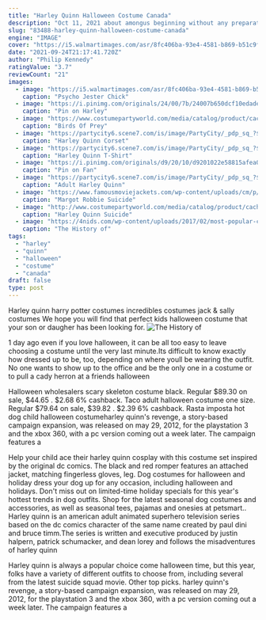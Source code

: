 ```yaml
---
title: "Harley Quinn Halloween Costume Canada"
description: "Oct 11, 2021 about amongus beginning without any preparation, among us, is the most favored game over the most recent two years, and the engineers have procured an attractive sum from its"
slug: "83488-harley-quinn-halloween-costume-canada"
engine: "IMAGE"
cover: "https://i5.walmartimages.com/asr/8fc406ba-93e4-4581-b869-b51c9f0210d8_1.7e78551b89e240e73b4e932125efb0e4.jpeg"
date: "2021-09-24T21:17:41.720Z"
author: "Philip Kennedy"
ratingValue: "3.7"
reviewCount: "21"
images:
  - image: "https://i5.walmartimages.com/asr/8fc406ba-93e4-4581-b869-b51c9f0210d8_1.7e78551b89e240e73b4e932125efb0e4.jpeg"
    caption: "Psycho Jester Chick"
  - image: "https://i.pinimg.com/originals/24/00/7b/24007b650dcf10edade2960c890dfb0e.jpg"
    caption: "Pin on Harley"
  - image: "https://www.costumepartyworld.com/media/catalog/product/cache/1/image/650x/040ec09b1e35df139433887a97daa66f/7/5/75152-3..jpg"
    caption: "Birds Of Prey"
  - image: "https://partycity6.scene7.com/is/image/PartyCity/_pdp_sq_?$_1000x1000_$&$product=PartyCity/P752686"
    caption: "Harley Quinn Corset"
  - image: "https://partycity6.scene7.com/is/image/PartyCity/_pdp_sq_?$_1000x1000_$&$product=PartyCity/P700817"
    caption: "Harley Quinn T-Shirt"
  - image: "https://i.pinimg.com/originals/d9/20/10/d9201022e58815afea0acf1a5ed5ab8e.jpg"
    caption: "Pin on Fan"
  - image: "https://partycity6.scene7.com/is/image/PartyCity/_pdp_sq_?$_1000x1000_$&$product=PartyCity/P752347_01"
    caption: "Adult Harley Quinn"
  - image: "https://www.famousmoviejackets.com/wp-content/uploads/cm/p/2/9/1/3/29131.jpg"
    caption: "Margot Robbie Suicide"
  - image: "http://www.costumepartyworld.com/media/catalog/product/cache/1/image/650x/040ec09b1e35df139433887a97daa66f/i/m/image_hwl-harleyquinn-complete15.jpg"
    caption: "Harley Quinn Suicide"
  - image: "https://4nids.com/wp-content/uploads/2017/02/most-popular-costume-in-halloween.jpg"
    caption: "The History of"
tags:
  - "harley"
  - "quinn"
  - "halloween"
  - "costume"
  - "canada"
draft: false
type: post
---
```


Harley quinn harry potter costumes incredibles costumes jack & sally costumes  We hope you will find that perfect kids halloween costume that your son or daugher has been looking for.
![The History of](https://4nids.com/wp-content/uploads/2017/02/most-popular-costume-in-halloween.jpg "The History of")

1 day ago even if you love halloween, it can be all too easy to leave choosing a costume until the very last minute.Its difficult to know exactly how dressed up to be, too, depending on where youll be wearing the outfit. No one wants to show up to the office and be the only one in a costume or to pull a cady herron at a friends halloween
<!--inArticleAds-->

<!--galleryOne-->

Halloween wholesalers scary skeleton costume black. Regular $89.30 on sale, $44.65 . $2.68  6% cashback. Taco adult halloween costume one size. Regular $79.64 on sale, $39.82 . $2.39  6% cashback. Rasta imposta hot dog child halloween costumeharley quinn's revenge, a story-based campaign expansion, was released on may 29, 2012, for the playstation 3 and the xbox 360, with a pc version coming out a week later. The campaign features a
<!--inArticleAds-->

<!--galleryTwo-->

Help your child ace their harley quinn cosplay with this costume set inspired by the original dc comics. The black and red romper features an attached jacket, matching fingerless gloves, leg. Dog costumes for halloween and holiday dress your dog up for any occasion, including halloween and holidays. Don't miss out on limited-time holiday specials for this year's hottest trends in dog outfits. Shop for the latest seasonal dog costumes and accessories, as well as seasonal tees, pajamas and onesies at petsmart.. Harley quinn is an american adult animated superhero television series based on the dc comics character of the same name created by paul dini and bruce timm.The series is written and executive produced by justin halpern, patrick schumacker, and dean lorey and follows the misadventures of harley quinn
<!--galleryThree-->

Harley quinn is always a popular choice come halloween time, but this year, folks have a variety of different outfits to choose from, including several from the latest suicide squad movie. Other top picks. harley quinn's revenge, a story-based campaign expansion, was released on may 29, 2012, for the playstation 3 and the xbox 360, with a pc version coming out a week later. The campaign features a
